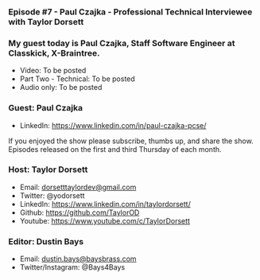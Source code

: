 ### Episode #7 - Paul Czajka - Professional Technical Interviewee with Taylor Dorsett

### My guest today is Paul Czajka, Staff Software Engineer at Classkick, X-Braintree.

- Video: To be posted
- Part Two - Technical: To be posted
- Audio only: To be posted

### Guest: Paul Czajka
- LinkedIn: https://www.linkedin.com/in/paul-czajka-pcse/

If you enjoyed the show please subscribe, thumbs up, and share the show.
Episodes released on the first and third Thursday of each month.

### Host: Taylor Dorsett
- Email: dorsetttaylordev@gmail.com
- Twitter: @yodorsett
- LinkedIn: https://www.linkedin.com/in/taylordorsett/
- Github: https://github.com/TaylorOD
- Youtube: https://www.youtube.com/c/TaylorDorsett

### Editor: Dustin Bays
- Email: dustin.bays@baysbrass.com
- Twitter/Instagram: @Bays4Bays
